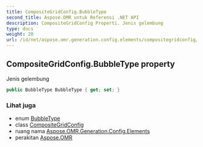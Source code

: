 ```yaml
---
title: CompositeGridConfig.BubbleType
second_title: Aspose.OMR untuk Referensi .NET API
description: CompositeGridConfig Properti. Jenis gelembung
type: docs
weight: 20
url: /id/net/aspose.omr.generation.config.elements/compositegridconfig/bubbletype/
---
```

## CompositeGridConfig.BubbleType property

Jenis gelembung

```csharp
public BubbleType BubbleType { get; set; }
```

### Lihat juga

* enum [BubbleType](../../../aspose.omr.generation.config.enums/bubbletype/)
* class [CompositeGridConfig](../)
* ruang nama [Aspose.OMR.Generation.Config.Elements](../../compositegridconfig/)
* perakitan [Aspose.OMR](../../../)


